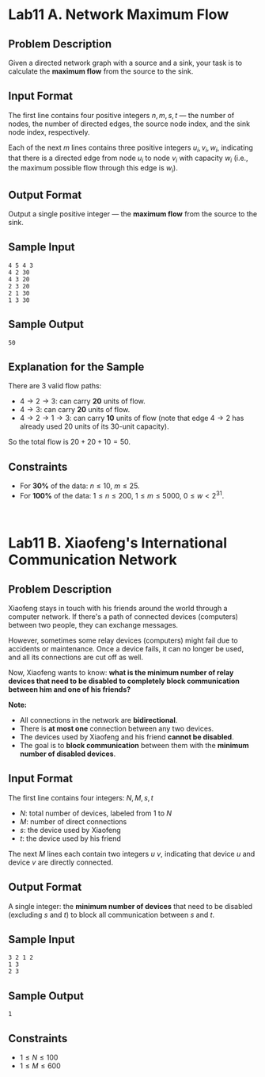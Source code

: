 # Lab11 A. Network Maximum Flow

## Problem Description

Given a directed network graph with a source and a sink, your task is to calculate the **maximum flow** from the source to the sink.

## Input Format

The first line contains four positive integers $n, m, s, t$ — the number of nodes, the number of directed edges, the source node index, and the sink node index, respectively.

Each of the next $m$ lines contains three positive integers $u_i, v_i, w_i$, indicating that there is a directed edge from node $u_i$ to node $v_i$ with capacity $w_i$ (i.e., the maximum possible flow through this edge is $w_i$).

## Output Format

Output a single positive integer — the **maximum flow** from the source to the sink.

## Sample Input

```
4 5 4 3
4 2 30
4 3 20
2 3 20
2 1 30
1 3 30
```

## Sample Output

```
50
```

## Explanation for the Sample

There are 3 valid flow paths:

* $4 \to 2 \to 3$: can carry **20** units of flow.
* $4 \to 3$: can carry **20** units of flow.
* $4 \to 2 \to 1 \to 3$: can carry **10** units of flow (note that edge $4 \to 2$ has already used 20 units of its 30-unit capacity).

So the total flow is $20 + 20 + 10 = 50$.

## Constraints

* For **30%** of the data: $n \leq 10$, $m \leq 25$.
* For **100%** of the data: $1 \leq n \leq 200$, $1 \leq m \leq 5000$, $0 \leq w < 2^{31}$.

<br>

# Lab11 B. Xiaofeng's International Communication Network

## Problem Description

Xiaofeng stays in touch with his friends around the world through a computer network. If there's a path of connected devices (computers) between two people, they can exchange messages.

However, sometimes some relay devices (computers) might fail due to accidents or maintenance. Once a device fails, it can no longer be used, and all its connections are cut off as well.

Now, Xiaofeng wants to know: **what is the minimum number of relay devices that need to be disabled to completely block communication between him and one of his friends?**

**Note:**

* All connections in the network are **bidirectional**.
* There is **at most one** connection between any two devices.
* The devices used by Xiaofeng and his friend **cannot be disabled**.
* The goal is to **block communication** between them with the **minimum number of disabled devices**.

## Input Format

The first line contains four integers: $N, M, s, t$

* $N$: total number of devices, labeled from $1$ to $N$
* $M$: number of direct connections
* $s$: the device used by Xiaofeng
* $t$: the device used by his friend

The next $M$ lines each contain two integers $u\ v$, indicating that device $u$ and device $v$ are directly connected.

## Output Format

A single integer: the **minimum number of devices** that need to be disabled (excluding $s$ and $t$) to block all communication between $s$ and $t$.

## Sample Input

```
3 2 1 2
1 3
2 3
```

## Sample Output

```
1
```

## Constraints

* $1 \leq N \leq 100$
* $1 \leq M \leq 600$
